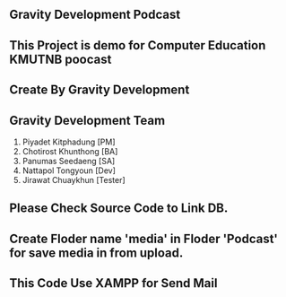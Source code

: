 ## Gravity Development Podcast

## This Project is demo for Computer Education KMUTNB poocast

## Create By Gravity Development

## Gravity Development Team 

1. Piyadet Kitphadung  [PM]
2. Chotirost Khunthong [BA]
3. Panumas Seedaeng [SA]
4. Nattapol Tongyoun [Dev]
5. Jirawat Chuaykhun [Tester]

## Please Check Source Code to Link DB. 

## Create Floder name 'media' in Floder 'Podcast' for save media in from upload.

## This Code Use XAMPP for Send Mail 



